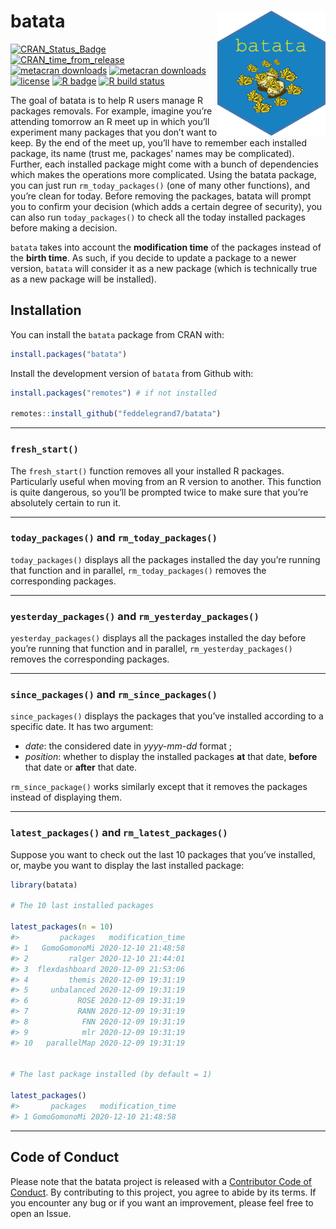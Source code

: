 
<!-- README.md is generated from README.Rmd. Please edit that file -->

# batata <a><img src='man/figures/hex.png' align="right" height="200" /></a>

<!-- badges: start -->

[![CRAN\_Status\_Badge](https://www.r-pkg.org/badges/version/batata)](https://cran.r-project.org/package=batata)
[![CRAN\_time\_from\_release](https://www.r-pkg.org/badges/ago/batata)](https://cran.r-project.org/package=batata)
[![metacran
downloads](https://cranlogs.r-pkg.org/badges/batata)](https://cran.r-project.org/package=batata)
[![metacran
downloads](https://cranlogs.r-pkg.org/badges/grand-total/batata)](https://cran.r-project.org/package=batata)
[![license](https://img.shields.io/github/license/mashape/apistatus.svg)](https://choosealicense.com/licenses/mit/)
[![R
badge](https://img.shields.io/badge/Build%20with-♥%20and%20R-blue)](https://github.com/feddelegrand7/batata)
[![R build
status](https://github.com/feddelegrand7/batata/workflows/R-CMD-check/badge.svg)](https://github.com/feddelegrand7/batata/actions)
<!-- badges: end -->

The goal of batata is to help R users manage R packages removals. For
example, imagine you’re attending tomorrow an R meet up in which you’ll
experiment many packages that you don’t want to keep. By the end of the
meet up, you’ll have to remember each installed package, its name (trust
me, packages’ names may be complicated). Further, each installed package
might come with a bunch of dependencies which makes the operations more
complicated. Using the batata package, you can just run
`rm_today_packages()` (one of many other functions), and you’re clean
for today. Before removing the packages, batata will prompt you to
confirm your decision (which adds a certain degree of security), you can
also run `today_packages()` to check all the today installed packages
before making a decision.

`batata` takes into account the **modification time** of the packages
instead of the **birth time**. As such, if you decide to update a
package to a newer version, `batata` will consider it as a new package
(which is technically true as a new package will be installed).

## Installation

You can install the `batata` package from CRAN with:

``` r
install.packages("batata")
```

Install the development version of `batata` from Github with:

``` r
install.packages("remotes") # if not installed

remotes::install_github("feddelegrand7/batata")
```

------------------------------------------------------------------------

### `fresh_start()`

The `fresh_start()` function removes all your installed R packages.
Particularly useful when moving from an R version to another. This
function is quite dangerous, so you’ll be prompted twice to make sure
that you’re absolutely certain to run it.

------------------------------------------------------------------------

### `today_packages()` and `rm_today_packages()`

`today_packages()` displays all the packages installed the day you’re
running that function and in parallel, `rm_today_packages()` removes the
corresponding packages.

------------------------------------------------------------------------

### `yesterday_packages()` and `rm_yesterday_packages()`

`yesterday_packages()` displays all the packages installed the day
before you’re running that function and in parallel,
`rm_yesterday_packages()` removes the corresponding packages.

------------------------------------------------------------------------

### `since_packages()` and `rm_since_packages()`

`since_packages()` displays the packages that you’ve installed according
to a specific date. It has two argument:

-   *date*: the considered date in *yyyy-mm-dd* format ;
-   *position*: whether to display the installed packages **at** that
    date, **before** that date or **after** that date.

`rm_since_package()` works similarly except that it removes the packages
instead of displaying them.

------------------------------------------------------------------------

### `latest_packages()` and `rm_latest_packages()`

Suppose you want to check out the last 10 packages that you’ve
installed, or, maybe you want to display the last installed package:

``` r
library(batata)

# The 10 last installed packages

latest_packages(n = 10)
#>         packages   modification_time
#> 1   GomoGomonoMi 2020-12-10 21:48:58
#> 2         ralger 2020-12-10 21:44:01
#> 3  flexdashboard 2020-12-09 21:53:06
#> 4         themis 2020-12-09 19:31:19
#> 5     unbalanced 2020-12-09 19:31:19
#> 6           ROSE 2020-12-09 19:31:19
#> 7           RANN 2020-12-09 19:31:19
#> 8            FNN 2020-12-09 19:31:19
#> 9            mlr 2020-12-09 19:31:19
#> 10   parallelMap 2020-12-09 19:31:19


# The last package installed (by default = 1)

latest_packages()
#>       packages   modification_time
#> 1 GomoGomonoMi 2020-12-10 21:48:58
```

------------------------------------------------------------------------

## Code of Conduct

Please note that the batata project is released with a [Contributor Code
of
Conduct](https://contributor-covenant.org/version/2/0/CODE_OF_CONDUCT.html).
By contributing to this project, you agree to abide by its terms. If you
encounter any bug or if you want an improvement, please feel free to
open an Issue.
